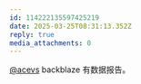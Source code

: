 ```yaml
---
id: 114222135597425219
date: 2025-03-25T08:31:13.352Z
reply: true
media_attachments: 0
---
```


[@acevs](https://mastodon.social/@acevs) backblaze 有数据报告。

